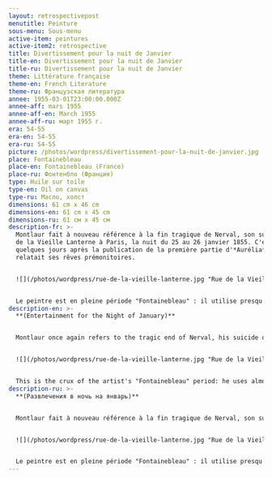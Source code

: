 ```yaml
---
layout: retrospectivepost
menutitle: Peinture
sous-menu: Sous-menu
active-item: peintures
active-item2: retrospective
title: Divertissement pour la nuit de Janvier
title-en: Divertissement pour la nuit de Janvier
title-ru: Divertissement pour la nuit de Janvier
theme: Littérature française
theme-en: French Literature
theme-ru: Французская литература
annee: 1955-03-01T23:00:00.000Z
annee-aff: mars 1955
annee-aff-en: March 1955
annee-aff-ru: март 1955 г.
era: 54-55
era-en: 54-55
era-ru: 54-55
picture: /photos/wordpress/divertissement-pour-la-nuit-de-janvier.jpg
place: Fontainebleau
place-en: Fontainebleau (France)
place-ru: Фонтенбло (Франция)
type: Huile sur toile
type-en: Oil on canvas
type-ru: Масло, холст
dimensions: 61 cm x 46 cm
dimensions-en: 61 cm x 45 cm
dimensions-ru: 61 см x 45 см
description-fr: >-
  Montlaur fait à nouveau référence à la fin tragique de Nerval, son suicide Rue
  de la Vieille Lanterne à Paris, la nuit du 25 au 26 janvier 1855. C'était
  quelques jours après la publication de la première partie d'*Aurélia* où il
  relatait ses rêves prémonitoires.


  ![](/photos/wordpress/rue-de-la-vieille-lanterne.jpg "Rue de la Vieille-Lanterne (Paris) - ©Brown University Library / Public domain")


  Le peintre est en pleine période "Fontainebleau" : il utilise presqu'exclusivement le couteau à palette et joue sur les superpositions des couches de couleurs différentes en grattant celles-ci. Les formes de couleurs vives semblent emprisonnées dans un monde noir d'encre.
description-en: >-
  **(Entertainment for the Night of January)**


  Montlaur once again refers to the tragic end of Nerval, his suicide on the night of January 25 to 26, 1855, Rue de la Vieille Lanterne in Paris. It was only a few days after the publication of the first part of his book *Aurélia* where he described his premonitory dreams.


  ![](/photos/wordpress/rue-de-la-vieille-lanterne.jpg "Rue de la Vieille-Lanterne (Paris) - ©Brown University Library / Public domain")


  This is the crux of the artist's "Fontainebleau" period: he uses almost exclusively a palette knife and plays with the superimpositions of layers of different colors by scraping them. The brightly colored shapes seem trapped in an ink-black world.
description-ru: >-
  **(Развлечения в ночь на январь)**


  Montlaur fait à nouveau référence à la fin tragique de Nerval, son suicide Rue de la Vieille Lanterne à Paris, la nuit du 25 au 26 janvier 1855. C'était quelques jours après la publication de la première partie d'Aurélia où il relatait ses rêves prémonitoires.


  ![](/photos/wordpress/rue-de-la-vieille-lanterne.jpg "Rue de la Vieille-Lanterne (Paris) - ©Brown University Library / Public domain")


  Le peintre est en pleine période "Fontainebleau" : il utilise presqu'exclusivement le couteau à palette et joue sur les superpositions des couches de couleurs différentes en grattant celles-ci. Les formes de couleurs vives semblent emprisonnées dans un monde noir d'encre.
---
```


